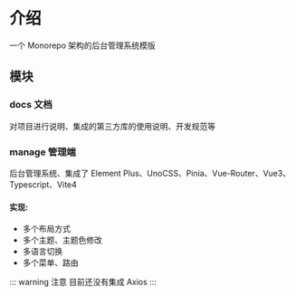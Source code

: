 # 介绍

一个 Monorepo 架构的后台管理系统模版

## 模块

### docs 文档

对项目进行说明、集成的第三方库的使用说明、开发规范等

### manage 管理端

后台管理系统、集成了 Element Plus、UnoCSS、Pinia、Vue-Router、Vue3、Typescript、Vite4

#### 实现:

- 多个布局方式
- 多个主题、主题色修改
- 多语言切换
- 多个菜单、路由


::: warning 注意
目前还没有集成 Axios
:::
